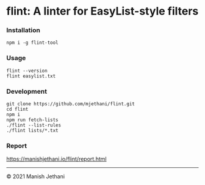# flint: A linter for EasyList-style filters

### Installation

```
npm i -g flint-tool
```

### Usage

```
flint --version
flint easylist.txt
```

### Development

```
git clone https://github.com/mjethani/flint.git
cd flint
npm i
npm run fetch-lists
./flint --list-rules
./flint lists/*.txt
```

### Report

https://manishjethani.io/flint/report.html

---

&copy; 2021 Manish Jethani
